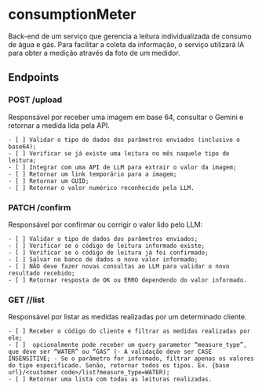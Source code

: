 # consumptionMeter

Back-end de um serviço que gerencia a leitura individualizada de consumo de água e gás. Para facilitar a coleta da informação, o serviço utilizará IA para obter a medição através da foto de um medidor.

## Endpoints

### POST /upload
Responsável por receber uma imagem em base 64, consultar o Gemini e retornar a medida lida pela API.

    - [ ] Validar o tipo de dados dos parâmetros enviados (inclusive o base64);
    - [ ] Verificar se já existe uma leitura no mês naquele tipo de leitura;
    - [ ] Integrar com uma API de LLM para extrair o valor da imagem;
    - [ ] Retornar um link temporário para a imagem;
    - [ ] Retornar um GUID;
    - [ ] Retornar o valor numérico reconhecido pela LLM.

### PATCH /confirm
Responsável por confirmar ou corrigir o valor lido pelo LLM:
 
    - [ ] Validar o tipo de dados dos parâmetros enviados;
    - [ ] Verificar se o código de leitura informado existe;
    - [ ] Verificar se o código de leitura já foi confirmado;
    - [ ] Salvar no banco de dados o novo valor informado;
    - [ ] NÃO deve fazer novas consultas ao LLM para validar o novo resultado recebido;
    - [ ] Retornar resposta de OK ou ERRO dependendo do valor informado.

### GET /<customer code>/list
Responsável por listar as medidas realizadas por um determinado cliente.

    - [ ] Receber o código do cliente e filtrar as medidas realizadas por ele;
    - [ ]  opcionalmente pode receber um query parameter “measure_type”, que deve ser “WATER” ou “GAS” (- A validação deve ser CASE INSENSITIVE; - Se o parâmetro for informado, filtrar apenas os valores do tipo especificado. Senão, retornar todos os tipos. Ex. {base url}/<customer code>/list?measure_type=WATER);
    - [ ] Retornar uma lista com todas as leituras realizadas.
